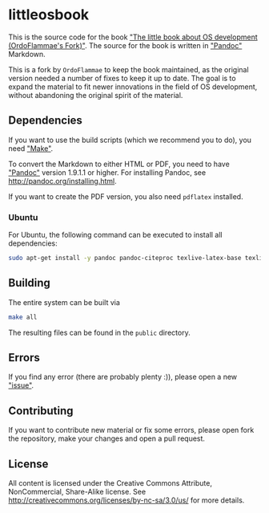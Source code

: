 # littleosbook

This is the source code for the book ["The little book about OS development (OrdoFlammae's Fork)"](https://ordoflammae.github.io/littleosbook/).
The source for the book is written in
["Pandoc"](http://pandoc.org) Markdown.

This is a fork by `OrdoFlammae` to keep the book maintained, as the original version needed a number of fixes to keep it up to date. The goal is to expand the material to fit newer innovations in the field of OS development, without abandoning the original spirit of the material.

## Dependencies
If you want to use the build scripts (which we recommend you to do), you need
["Make"](http://www.gnu.org/software/make/).

To convert the Markdown to either HTML or PDF, you need to have
["Pandoc"](http://pandoc.org) version 1.9.1.1 or higher. For
installing Pandoc, see <http://pandoc.org/installing.html>.

If you want to create the PDF version, you also need `pdflatex` installed.

### Ubuntu

For Ubuntu, the following command can be executed to install all dependencies:

```bash
sudo apt-get install -y pandoc pandoc-citeproc texlive-latex-base texlive-latex-extra texlive-fonts-recommended texlive-fonts-extra
```

## Building

The entire system can be built via

```bash
make all
```

The resulting files can be found in the `public` directory.

## Errors
If you find any error (there are probably plenty :)), please open a new
["issue"](https://github.com/OrdoFlammae/littleosbook-src/issues).

## Contributing
If you want to contribute new material or fix some errors, please open fork the
repository, make your changes and open a pull request.

## License
All content is licensed under the Creative Commons Attribute, NonCommercial,
Share-Alike license. See <http://creativecommons.org/licenses/by-nc-sa/3.0/us/>
for more details.
